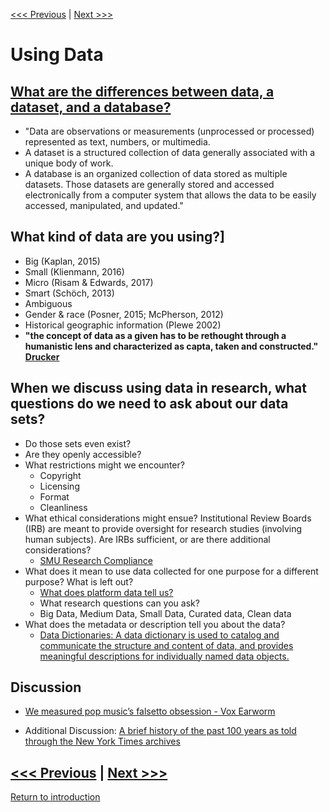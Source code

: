 [<<< Previous](https://github.com/SouthernMethodistUniversity/datalifecycle) | [Next >>>](types.md)  

# Using Data 

## [What are the differences between data, a dataset, and a database?](https://www.usgs.gov/faqs/what-are-differences-between-data-a-dataset-and-a-database?qt-news_science_products=0#qt-news_science_products)
  - "Data are observations or measurements (unprocessed or processed) represented as text, numbers, or multimedia.
  - A dataset is a structured collection of data generally associated with a unique body of work.
  - A database is an organized collection of data stored as multiple datasets. Those datasets are generally stored and accessed electronically from a computer system that allows the data to be easily accessed, manipulated, and updated." 


## What kind of data are you using?]
* Big (Kaplan, 2015)
* Small (Klienmann, 2016)
* Micro (Risam & Edwards, 2017)
* Smart (Schöch, 2013)
* Ambiguous
* Gender & race (Posner, 2015; McPherson, 2012)
* Historical geographic information (Plewe 2002)
* **"the concept of data as a given has to be rethought through a humanistic lens and characterized as capta, taken and constructed." [Drucker](http://www.digitalhumanities.org/dhq/vol/5/1/000091/000091.html)**

## When we discuss using data in research, what questions do we need to ask about our data sets?
* Do those sets even exist? 
* Are they openly accessible? 
* What restrictions might we encounter? 
    * Copyright
    * Licensing
    * Format
    * Cleanliness
* What ethical considerations might ensue? Institutional Review Boards (IRB) are meant to provide oversight for research studies (involving human subjects). Are IRBs sufficient, or are there additional considerations?
    * [SMU Research Compliance](https://www.smu.edu/Research/ResearchServices/ResearchCompliance)
* What does it mean to use data collected for one purpose for a different purpose? What is left out? 
    * [What does platform data tell us?](https://points.datasociety.net/how-not-to-know-ourselves-5227c185569 )
    * What research questions can you ask? 
    * Big Data, Medium Data, Small Data, Curated data, Clean data
* What does the metadata or description tell you about the data? 
    * [Data Dictionaries: A data dictionary is used to catalog and communicate the structure and content of data, and provides meaningful descriptions for individually named data objects.](https://www.usgs.gov/products/data-and-tools/data-management/data-dictionaries)


## Discussion 
* [We measured pop music’s falsetto obsession - Vox Earworm](https://youtu.be/qJT2h5uGAC0)

* Additional Discussion: [A brief history of the past 100 years as told through the New York Times archives](https://pudding.cool/2018/12/brief-history/) 


[<<< Previous](https://github.com/SouthernMethodistUniversity/datalifecycle) | [Next >>>](types.md)  
-----
[Return to introduction](https://github.com/SouthernMethodistUniversity/datalifecycle)
